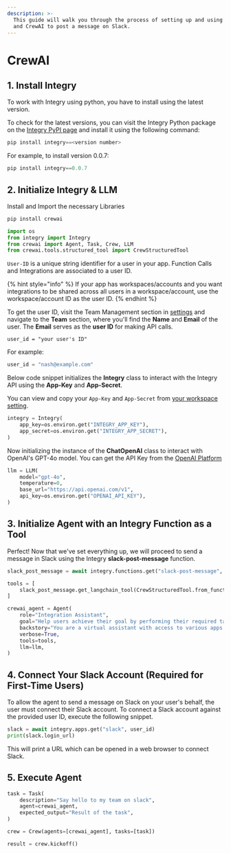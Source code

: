 ```yaml
---
description: >-
  This guide will walk you through the process of setting up and using Integry
  and CrewAI to post a message on Slack.
---
```


# CrewAI

## 1. Install Integry

To work with Integry using python, you have to install using the latest version.

To check for the latest versions, you can visit the Integry Python package on the [Integry PyPI page](https://pypi.org/project/integry/#history) and install it using the following command:

```python
pip install integry==<version number>
```

For example, to install version 0.0.7:

```python
pip install integry==0.0.7
```

## 2. Initialize Integry & LLM

Install and Import the necessary Libraries

```python
pip install crewai
```

```python
import os
from integry import Integry
from crewai import Agent, Task, Crew, LLM
from crewai.tools.structured_tool import CrewStructuredTool
```

`User-ID` is a unique string identifier for a user in your app. Function Calls and Integrations are associated to a user ID.

{% hint style="info" %}
If your app has workspaces/accounts and you want integrations to be shared across all users in a workspace/account, use the workspace/account ID as the user ID.
{% endhint %}

To get the user ID, visit the Team Management section in [settings](https://app.integry.io/wapp/settings/users/) and navigate to the **Team** section, where you'll find the **Name** and **Email** of the user. The **Email** serves as the **user ID** for making API calls.

```
user_id = "your user's ID"
```

For example:

```python
user_id = "nash@example.com"
```

Below code snippet initializes the **Integry** class to interact with the Integry API using the **App-Key** and **App-Secret**.&#x20;

You can view and copy your `App-Key` and `App-Secret` from [your workspace setting](https://app.integry.io/wapp/settings/embed/).

```python
integry = Integry(
    app_key=os.environ.get("INTEGRY_APP_KEY"),
    app_secret=os.environ.get("INTEGRY_APP_SECRET"),
)
```

Now initializing the instance of the **ChatOpenAI** class to interact with OpenAI's GPT-4o model. You can get the API Key from the [OpenAI Platform](https://platform.openai.com/api-keys)

```python
llm = LLM(
    model="gpt-4o",
    temperature=0,
    base_url="https://api.openai.com/v1",
    api_key=os.environ.get("OPENAI_API_KEY"),
)
```

## 3. Initialize Agent with an Integry Function as a Tool

Perfect! Now that we've set everything up, we will proceed to send a message in Slack using the Integry **slack-post-message** function.

```python
slack_post_message = await integry.functions.get("slack-post-message", user_id)

tools = [
    slack_post_message.get_langchain_tool(CrewStructuredTool.from_function, user_id)
]

crewai_agent = Agent(
    role="Integration Assistant",
    goal="Help users achieve their goal by performing their required task in various apps",
    backstory="You are a virtual assistant with access to various apps and services. You are known for your ability to connect to any app and perform any task.",
    verbose=True,
    tools=tools,
    llm=llm,
)
```

## 4. **Connect Your Slack Account (Required for First-Time Users)**

To allow the agent to send a message on Slack on your user's behalf, the user must connect their Slack account. To connect a Slack account against the provided user ID, execute the following snippet.

```python
slack = await integry.apps.get("slack", user_id)
print(slack.login_url)
```

This will print a URL which can be opened in a web browser to connect Slack.

## 5. Execute Agent

```python
task = Task(
    description="Say hello to my team on slack",
    agent=crewai_agent,
    expected_output="Result of the task",
)

crew = Crew(agents=[crewai_agent], tasks=[task])

result = crew.kickoff()
```
